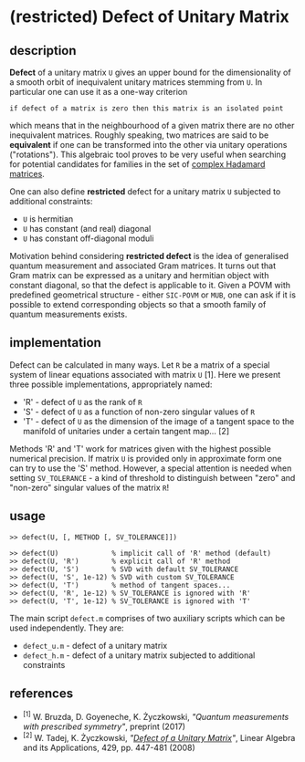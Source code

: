 # (restricted) Defect of Unitary Matrix

## description
**Defect** of a unitary matrix `U` gives an upper bound for the dimensionality of a smooth orbit of inequivalent unitary matrices stemming from `U`. In particular one can use it as a one-way criterion
```
if defect of a matrix is zero then this matrix is an isolated point
```
which means that in the neighbourhood of a given matrix there are no other inequivalent matrices. Roughly speaking, two matrices are said to be **equivalent** if one can be transformed into the other via unitary operations ("rotations"). This algebraic tool proves to be very useful when searching for potential candidates for families in the set of [complex Hadamard matrices](http://chaos.if.uj.edu.pl).

One can also define **restricted** defect for a unitary matrix `U` subjected to additional constraints:
- `U` is hermitian
- `U` has constant (and real) diagonal
- `U` has constant off-diagonal moduli

Motivation behind considering **restricted defect** is the idea of generalised quantum measurement and associated Gram matrices. It turns out that Gram matrix can be expressed as a unitary and hermitian object with constant diagonal, so that the defect is applicable to it. Given a POVM with predefined geometrical structure - either `SIC-POVM` or `MUB`, one can ask if it is possible
to extend corresponding objects so that a smooth family of quantum measurements exists.

## implementation
Defect can be calculated in many ways. Let `R` be a matrix of a special system of linear equations associated with matrix `U` [1]. Here we present three possible implementations, appropriately named:
- 'R' - defect of `U` as the rank of `R`
- 'S' - defect of `U` as a function of non-zero singular values of `R`
- 'T' - defect of `U` as the dimension of the image of a tangent space to the manifold of unitaries under a certain tangent map... [2]

Methods 'R' and 'T' work for matrices given with the highest possible numerical precision. If matrix `U` is provided only in approximate form one can try to use the 'S' method. However, a special attention is needed when setting `SV_TOLERANCE` - a kind of threshold to distinguish between "zero" and "non-zero" singular values of the matrix `R`!

## usage
```
>> defect(U, [, METHOD [, SV_TOLERANCE]])

>> defect(U)             % implicit call of 'R' method (default)
>> defect(U, 'R')        % explicit call of 'R' method
>> defect(U, 'S')        % SVD with default SV_TOLERANCE
>> defect(U, 'S', 1e-12) % SVD with custom SV_TOLERANCE
>> defect(U, 'T')        % method of tangent spaces...
>> defect(U, 'R', 1e-12) % SV_TOLERANCE is ignored with 'R'
>> defect(U, 'T', 1e-12) % SV_TOLERANCE is ignored with 'T'
```

The main script `defect.m` comprises of two auxiliary scripts which can be used independently. They are:
- `defect_u.m` - defect of a unitary matrix
- `defect_h.m` - defect of a unitary matrix subjected to additional constraints

## references
- <sup>[1]</sup> W. Bruzda, D. Goyeneche, K. Życzkowski, *"Quantum measurements with prescribed symmetry"*, preprint (2017)
- <sup>[2]</sup> W. Tadej, K. Życzkowski, *"[Defect of a Unitary Matrix](https://arxiv.org/abs/math/0702510 "arXiv")"*, Linear Algebra and its Applications, 429, pp. 447-481 (2008)
